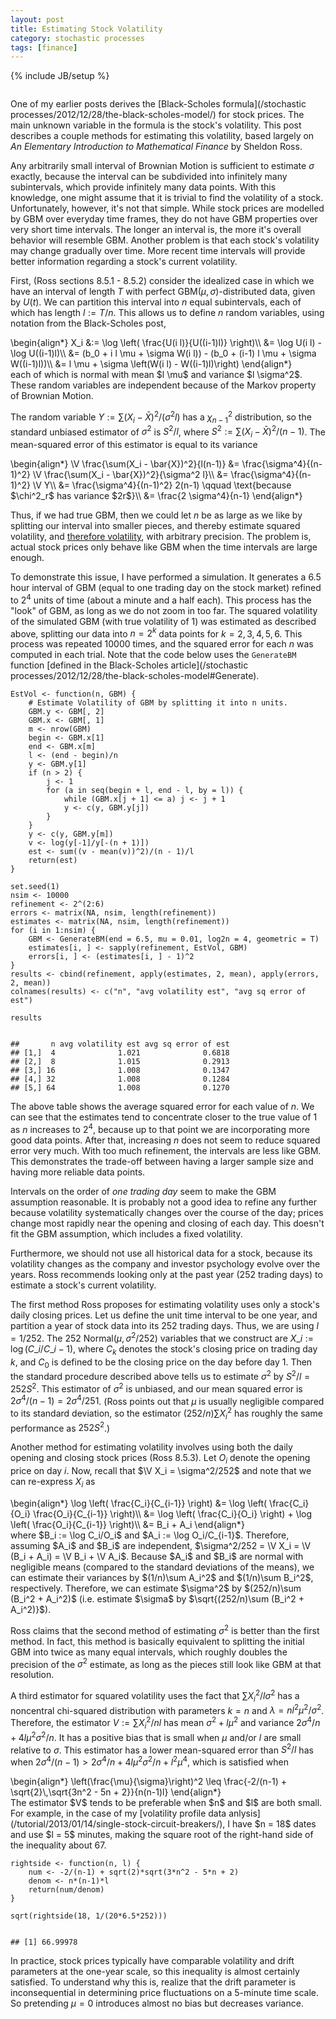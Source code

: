 ```yaml
---
layout: post
title: Estimating Stock Volatility
category: stochastic processes
tags: [finance]
---
```

{% include JB/setup %}
<div style='visibility: hidden; height: 0;'>$\newcommand{\V}{\text{Var}}$</div>

One of my earlier posts derives the [Black-Scholes formula](/stochastic processes/2012/12/28/the-black-scholes-model/) for stock prices. The main unknown variable in the formula is the stock's volatility. This post describes a couple methods for estimating this volatility, based largely on *An Elementary Introduction to Mathematical Finance* by Sheldon Ross.

Any arbitrarily small interval of Brownian Motion is sufficient to estimate $\sigma$ exactly, because the interval can be subdivided into infinitely many subintervals, which provide infinitely many data points. With this knowledge, one might assume that it is trivial to find the volatility of a stock. Unfortunately, however, it's not that simple. While stock prices are modelled by GBM over everyday time frames, they do not have GBM properties over very short time intervals. The longer an interval is, the more it's overall behavior will resemble GBM. Another problem is that each stock's volatility may change gradually over time. More recent time intervals will provide better information regarding a stock's current volatility.

First, (Ross sections 8.5.1 - 8.5.2) consider the idealized case in which we have an interval of length $T$ with perfect GBM($\mu,\sigma$)-distributed data, given by $U(t)$. We can partition this interval into $n$ equal subintervals, each of which has length $l := T/n$. This allows us to define $n$ random variables, using notation from the Black-Scholes post,

<div>\begin{align*}
X_i &:= \log \left( \frac{U(i l)}{U((i-1)l)} \right)\\
 &= \log U(i l) - \log U((i-1)l)\\
 &= (b_0 + i l \mu + \sigma W(i l)) - (b_0 + (i-1) l \mu + \sigma W((i-1)l))\\
 &= l \mu + \sigma \left(W(i l) - W((i-1)l)\right)
\end{align*}</div>
each of which is normal with mean $l \mu$ and variance $l \sigma^2$. These random variables are independent because of the Markov property of Brownian Motion.

The random variable $Y := \sum(X_i - \bar{X})^2/(\sigma^2 l)$ has a $\chi^2_{n-1}$ distribution, so the standard unbiased estimator of $\sigma^2$ is $S^2/l$, where $S^2 := \sum(X_i - \bar{X})^2/(n-1)$. The mean-squared error of this estimator is equal to its variance

<div>\begin{align*}
\V \frac{\sum(X_i - \bar{X})^2}{l(n-1)} &= \frac{\sigma^4}{(n-1)^2} \V \frac{\sum(X_i - \bar{X})^2}{\sigma^2 l}\\
 &= \frac{\sigma^4}{(n-1)^2} \V Y\\
 &= \frac{\sigma^4}{(n-1)^2} 2(n-1) \qquad \text{because $\chi^2_r$ has variance $2r$}\\
 &= \frac{2 \sigma^4}{n-1}
\end{align*}</div>

Thus, if we had true GBM, then we could let $n$ be as large as we like by splitting our interval into smaller pieces, and thereby estimate squared volatility, and [therefore volatility](/inference/2012/12/29/an-unbiased-estimator-for-normal-standard-deviation), with arbitrary precision. The problem is, actual stock prices only behave like GBM when the time intervals are large enough.

To demonstrate this issue, I have performed a simulation. It generates a 6.5 hour interval of GBM (equal to one trading day on the stock market) refined to $2^4$ units of time (about a minute and a half each). This process has the "look" of GBM, as long as we do not zoom in too far. The squared volatility of the simulated GBM (with true volatility of 1) was estimated as described above, splitting our data into $n = 2^k$ data points for $k = 2,3,4,5,6$. This process was repeated 10000 times, and the squared error for each $n$ was computed in each trial. Note that the code below uses the `GenerateBM` function [defined in the Black-Scholes article](/stochastic processes/2012/12/28/the-black-scholes-model#Generate).


    EstVol <- function(n, GBM) {
        # Estimate Volatility of GBM by splitting it into n units.
        GBM.y <- GBM[, 2]
        GBM.x <- GBM[, 1]
        m <- nrow(GBM)
        begin <- GBM.x[1]
        end <- GBM.x[m]
        l <- (end - begin)/n
        y <- GBM.y[1]
        if (n > 2) {
            j <- 1
            for (a in seq(begin + l, end - l, by = l)) {
                while (GBM.x[j + 1] <= a) j <- j + 1
                y <- c(y, GBM.y[j])
            }
        }
        y <- c(y, GBM.y[m])
        v <- log(y[-1]/y[-(n + 1)])
        est <- sum((v - mean(v))^2)/(n - 1)/l
        return(est)
    }
    
    set.seed(1)
    nsim <- 10000
    refinement <- 2^(2:6)
    errors <- matrix(NA, nsim, length(refinement))
    estimates <- matrix(NA, nsim, length(refinement))
    for (i in 1:nsim) {
        GBM <- GenerateBM(end = 6.5, mu = 0.01, log2n = 4, geometric = T)
        estimates[i, ] <- sapply(refinement, EstVol, GBM)
        errors[i, ] <- (estimates[i, ] - 1)^2
    }
    results <- cbind(refinement, apply(estimates, 2, mean), apply(errors, 2, mean))
    colnames(results) <- c("n", "avg volatility est", "avg sq error of est")
    
    results


    ##       n avg volatility est avg sq error of est
    ## [1,]  4              1.021              0.6818
    ## [2,]  8              1.015              0.2913
    ## [3,] 16              1.008              0.1347
    ## [4,] 32              1.008              0.1284
    ## [5,] 64              1.008              0.1270



The above table shows the average squared error for each value of $n$. We can see that the estimates tend to concentrate closer to the true value of 1 as $n$ increases to $2^4$, because up to that point we are incorporating more good data points. After that, increasing $n$ does not seem to reduce squared error very much. With too much refinement, the intervals are less like GBM. This demonstrates the trade-off between having a larger sample size and having more reliable data points.

Intervals on the order of *one trading day* seem to make the GBM assumption reasonable. It is probably not a good idea to refine any further because volatility systematically changes over the course of the day; prices change most rapidly near the opening and closing of each day. This doesn't fit the GBM assumption, which includes a fixed volatility.

Furthermore, we should not use all historical data for a stock, because its volatility changes as the company and investor psychology evolve over the years. Ross recommends looking only at the past year (252 trading days) to estimate a stock's current volatility.

The first method Ross proposes for estimating volatility uses only a stock's daily closing prices. Let us define the unit time interval to be one year, and partition a year of stock data into its 252 trading days. Thus, we are using $l = 1/252$. The 252 Normal$(\mu,\sigma^2/252)$ variables that we construct are $X\_i := \log (C\_i/C\_{i-1})$, where $C_k$ denotes the stock's closing price on trading day $k$, and $C_0$ is defined to be the closing price on the day before day 1. Then the standard procedure described above tells us to estimate $\sigma^2$ by $S^2/l = 252 S^2$. This estimator of $\sigma^2$ is unbiased, and our mean squared error is $2 \sigma^4 / (n-1) = 2 \sigma^4 / 251$. (Ross points out that $\mu$ is usually negligible compared to its standard deviation, so the estimator $(252/n)\sum X_i^2$ has roughly the same performance as $252 S^2$.)

Another method for estimating volatility involves using both the daily opening and closing stock prices (Ross 8.5.3). Let $O_i$ denote the opening price on day $i$. Now, recall that $\V X_i = \sigma^2/252$ and note that we can re-express $X_i$ as

<div>\begin{align*}
\log \left( \frac{C_i}{C_{i-1}} \right) &= \log \left( \frac{C_i}{O_i} \frac{O_i}{C_{i-1}} \right)\\
 &= \log \left( \frac{C_i}{O_i} \right) + \log \left( \frac{O_i}{C_{i-1}} \right)\\
 &= B_i + A_i
\end{align*}</div>
where $B_i := \log C_i/O_i$ and $A_i := \log O_i/C_{i-1}$. Therefore, assuming $A_i$ and $B_i$ are independent, $\sigma^2/252 = \V X_i = \V (B_i + A_i) = \V B_i + \V A_i$. Because $A_i$ and $B_i$ are normal with negligible means (compared to the standard deviations of the means), we can estimate their variances by $(1/n)\sum A_i^2$ and $(1/n)\sum B_i^2$, respectively. Therefore, we can estimate $\sigma^2$ by $(252/n)\sum (B_i^2 + A_i^2)$ (i.e. estimate $\sigma$ by $\sqrt{(252/n)\sum (B_i^2 + A_i^2)}$).

Ross claims that the second method of estimating $\sigma^2$ is better than the first method. In fact, this method is basically equivalent to splitting the initial GBM into twice as many equal intervals, which roughly doubles the precision of the $\sigma^2$ estimate, as long as the pieces still look like GBM at that resolution.

A third estimator for squared volatility uses the fact that $\sum X_i^2 / l \sigma^2$ has a noncentral chi-squared distribution with parameters $k = n$ and $\lambda = n l^2 \mu^2 / \sigma^2$. Therefore, the estimator $V := \sum X_i^2 / nl$ has mean $\sigma^2 + l \mu^2$ and variance $2 \sigma^4 / n + 4 l \mu^2 \sigma^2 / n$. It has a positive bias that is small when $\mu$ and/or $l$ are small relative to $\sigma$. This estimator has a lower mean-squared error than $S^2/l$ has when $2\sigma^4/(n-1) > 2\sigma^4/n + 4 l \mu^2 \sigma^2 / n + l^2 \mu^4$, which is satisfied when

<div>\begin{align*}
\left(\frac{\mu}{\sigma}\right)^2 \leq \frac{-2/(n-1) + \sqrt{2}\,\sqrt{3n^2 - 5n + 2}}{n(n-1)l}
\end{align*}</div>
The estimator $V$ tends to be preferable when $n$ and $l$ are both small. For example, in the case of my [volatility profile data anlysis](/tutorial/2013/01/14/single-stock-circuit-breakers/), I have $n = 18$ dates and use $l = 5$ minutes, making the square root of the right-hand side of the inequality about 67.


    rightside <- function(n, l) {
        num <- -2/(n-1) + sqrt(2)*sqrt(3*n^2 - 5*n + 2)
        denom <- n*(n-1)*l
        return(num/denom)
    }
    
    sqrt(rightside(18, 1/(20*6.5*252)))


    ## [1] 66.99978



In practice, stock prices typically have comparable volatility and drift parameters at the one-year scale, so this inequality is almost certainly satisfied. To understand why this is, realize that the drift parameter is inconsequential in determining price fluctuations on a 5-minute time scale. So pretending $\mu=0$ introduces almost no bias but decreases variance.




